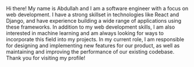 Hi there! My name is Abdullah and I am a software engineer with a focus on web development. I have a strong skillset in technologies like React and Django, and have experience building a wide range of applications using these frameworks. In addition to my web development skills, I am also interested in machine learning and am always looking for ways to incorporate this field into my projects. In my current role, I am responsible for designing and implementing new features for our product, as well as maintaining and improving the performance of our existing codebase. Thank you for visiting my profile!

<!---
nxabdullah/nxabdullah is a ✨ special ✨ repository because its `README.md` (this file) appears on your GitHub profile.
You can click the Preview link to take a look at your changes.
--->
